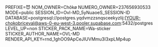 PREFIXE=😈
NOM_OWNER=Chõkø
NUMERO_OWNER=237656930533
MODE=public
SESSION_ID=Ovl-MD_5yNuaoeS_SESSION-ID
DATABASE=postgresql://postgres.yqdvmzzsnqsceekyzlij:[YOUR-chokobriceval@aws-0-eu-west-3.pooler.supabase.com:5432/postgres
LEVEL_UP=non
STICKER_PACK_NAME=Wa-sticker
STICKER_AUTHOR_NAME=OVL-MD
RENDER_API_KEY=rnd_1ghOO9ApCeJIUVMmu3I3xpLMp4up
